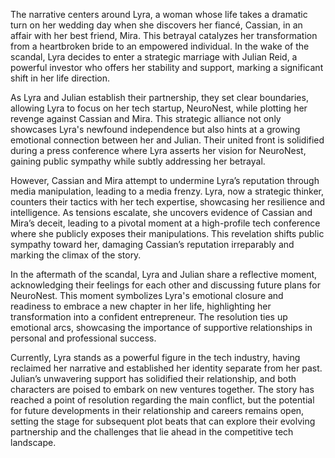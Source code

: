 The narrative centers around Lyra, a woman whose life takes a dramatic turn on her wedding day when she discovers her fiancé, Cassian, in an affair with her best friend, Mira. This betrayal catalyzes her transformation from a heartbroken bride to an empowered individual. In the wake of the scandal, Lyra decides to enter a strategic marriage with Julian Reid, a powerful investor who offers her stability and support, marking a significant shift in her life direction.

As Lyra and Julian establish their partnership, they set clear boundaries, allowing Lyra to focus on her tech startup, NeuroNest, while plotting her revenge against Cassian and Mira. This strategic alliance not only showcases Lyra's newfound independence but also hints at a growing emotional connection between her and Julian. Their united front is solidified during a press conference where Lyra asserts her vision for NeuroNest, gaining public sympathy while subtly addressing her betrayal.

However, Cassian and Mira attempt to undermine Lyra’s reputation through media manipulation, leading to a media frenzy. Lyra, now a strategic thinker, counters their tactics with her tech expertise, showcasing her resilience and intelligence. As tensions escalate, she uncovers evidence of Cassian and Mira’s deceit, leading to a pivotal moment at a high-profile tech conference where she publicly exposes their manipulations. This revelation shifts public sympathy toward her, damaging Cassian’s reputation irreparably and marking the climax of the story.

In the aftermath of the scandal, Lyra and Julian share a reflective moment, acknowledging their feelings for each other and discussing future plans for NeuroNest. This moment symbolizes Lyra's emotional closure and readiness to embrace a new chapter in her life, highlighting her transformation into a confident entrepreneur. The resolution ties up emotional arcs, showcasing the importance of supportive relationships in personal and professional success.

Currently, Lyra stands as a powerful figure in the tech industry, having reclaimed her narrative and established her identity separate from her past. Julian’s unwavering support has solidified their relationship, and both characters are poised to embark on new ventures together. The story has reached a point of resolution regarding the main conflict, but the potential for future developments in their relationship and careers remains open, setting the stage for subsequent plot beats that can explore their evolving partnership and the challenges that lie ahead in the competitive tech landscape.